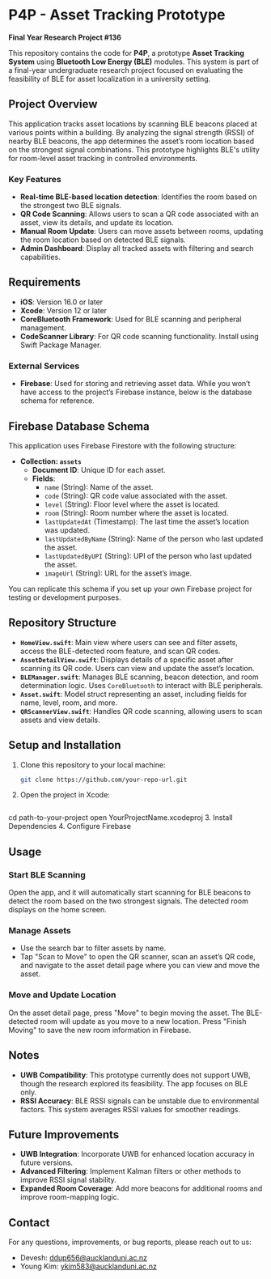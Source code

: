 # P4P - Asset Tracking Prototype
**Final Year Research Project #136**

This repository contains the code for **P4P**, a prototype **Asset Tracking System** using **Bluetooth Low Energy (BLE)** modules. This system is part of a final-year undergraduate research project focused on evaluating the feasibility of BLE for asset localization in a university setting.

## Project Overview
This application tracks asset locations by scanning BLE beacons placed at various points within a building. By analyzing the signal strength (RSSI) of nearby BLE beacons, the app determines the asset’s room location based on the strongest signal combinations. This prototype highlights BLE's utility for room-level asset tracking in controlled environments.

### Key Features
- **Real-time BLE-based location detection**: Identifies the room based on the strongest two BLE signals.
- **QR Code Scanning**: Allows users to scan a QR code associated with an asset, view its details, and update its location.
- **Manual Room Update**: Users can move assets between rooms, updating the room location based on detected BLE signals.
- **Admin Dashboard**: Display all tracked assets with filtering and search capabilities.

## Requirements
- **iOS**: Version 16.0 or later
- **Xcode**: Version 12 or later
- **CoreBluetooth Framework**: Used for BLE scanning and peripheral management.
- **CodeScanner Library**: For QR code scanning functionality. Install using Swift Package Manager.

### External Services
- **Firebase**: Used for storing and retrieving asset data. While you won’t have access to the project’s Firebase instance, below is the database schema for reference.

## Firebase Database Schema
This application uses Firebase Firestore with the following structure:

- **Collection: `assets`**
  - **Document ID**: Unique ID for each asset.
  - **Fields**:
    - `name` (String): Name of the asset.
    - `code` (String): QR code value associated with the asset.
    - `level` (String): Floor level where the asset is located.
    - `room` (String): Room number where the asset is located.
    - `lastUpdatedAt` (Timestamp): The last time the asset’s location was updated.
    - `lastUpdatedByName` (String): Name of the person who last updated the asset.
    - `lastUpdatedByUPI` (String): UPI of the person who last updated the asset.
    - `imageUrl` (String): URL for the asset’s image.

You can replicate this schema if you set up your own Firebase project for testing or development purposes.

## Repository Structure
- **`HomeView.swift`**: Main view where users can see and filter assets, access the BLE-detected room feature, and scan QR codes.
- **`AssetDetailView.swift`**: Displays details of a specific asset after scanning its QR code. Users can view and update the asset’s location.
- **`BLEManager.swift`**: Manages BLE scanning, beacon detection, and room determination logic. Uses `CoreBluetooth` to interact with BLE peripherals.
- **`Asset.swift`**: Model struct representing an asset, including fields for name, level, room, and more.
- **`QRScannerView.swift`**: Handles QR code scanning, allowing users to scan assets and view details.

## Setup and Installation
1. Clone this repository to your local machine:
   ```bash
   git clone https://github.com/your-repo-url.git
 2. Open the project in Xcode:
    ```bash
   cd path-to-your-project
   open YourProjectName.xcodeproj
3. Install Dependencies
4. Configure Firebase

## Usage
### Start BLE Scanning
Open the app, and it will automatically start scanning for BLE beacons to detect the room based on the two strongest signals. The detected room displays on the home screen.

### Manage Assets
- Use the search bar to filter assets by name.
- Tap "Scan to Move" to open the QR scanner, scan an asset’s QR code, and navigate to the asset detail page where you can view and move the asset.

### Move and Update Location
On the asset detail page, press "Move" to begin moving the asset. The BLE-detected room will update as you move to a new location. Press "Finish Moving" to save the new room information in Firebase.

## Notes
- **UWB Compatibility**: This prototype currently does not support UWB, though the research explored its feasibility. The app focuses on BLE only.
- **RSSI Accuracy**: BLE RSSI signals can be unstable due to environmental factors. This system averages RSSI values for smoother readings.

## Future Improvements
- **UWB Integration**: Incorporate UWB for enhanced location accuracy in future versions.
- **Advanced Filtering**: Implement Kalman filters or other methods to improve RSSI signal stability.
- **Expanded Room Coverage**: Add more beacons for additional rooms and improve room-mapping logic.

## Contact
For any questions, improvements, or bug reports, please reach out to us:

- Devesh: [ddup656@aucklanduni.ac.nz](mailto:ddup656@aucklanduni.ac.nz)  
- Young Kim: [ykim583@aucklanduni.ac.nz](mailto:ykim583@aucklanduni.ac.nz)

